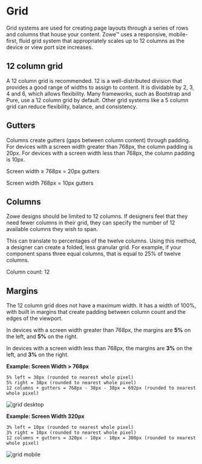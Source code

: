 # Grid

Grid systems are used for creating page layouts through a series of rows and columns that house your content. Zowe&trade; uses a responsive, mobile-first, fluid grid system that appropriately scales up to 12 columns as the device or view port size increases.

## 12 column grid

A 12 column grid is recommended. 12 is a well-distributed division that provides a good range of widths to assign to content. It is dividable by 2, 3, 4 and 6, which allows flexibility. Many frameworks, such as Bootstrap and Pure, use a 12 column grid by default. Other grid systems like a 5 column grid can reduce flexibility, balance, and consistency.

## Gutters

Columns create gutters (gaps between column content) through padding. For devices with a screen width greater than 768px, the column padding is 20px. For devices with a screen width less than 768px, the column padding is 10px.

Screen width ≥ 768px = 20px gutters

Screen width 768px = 10px gutters


## Columns

Zowe designs should be limited to 12 columns. If designers feel that they need fewer columns in their grid, they can specify the number of 12 available columns they wish to span.

This can translate to percentages of the twelve columns. Using this method, a designer can create a folded, less granular grid. For example, if your component spans three equal columns, that is equal to 25% of twelve columns.

Column count: 12 


## Margins

The 12 column grid does not have a maximum width. It has a width of 100%, with built in margins that create padding between column count and the edges of the viewport.

In devices with a screen width greater than 768px, the margins are **5%** on the left, and **5%** on the right.

In devices with a screen width less than 768px, the margins are **3%** on the left, and **3%** on the right.

**Example: Screen Width  > 768px**

    5% left = 38px (rounded to nearest whole pixel)
    5% right = 38px (rounded to nearest whole pixel)
    12 columns + gutters = 768px - 38px - 38px = 692px (rounded to nearest whole pixel)

![grid desktop](pathname:///v1.20.x/images/extender/grid_desktop-1024x780.png)


**Example: Screen Width 320px**

    3% left = 10px (rounded to nearest whole pixel)
    3% right = 10px (rounded to nearest whole pixel)
    12 columns + gutters = 320px - 10px - 10px = 300px (rounded to nearest whole pixel)

![grid mobile](pathname:///v1.20.x/images/extender/grid_mobile-1024x709.png)
